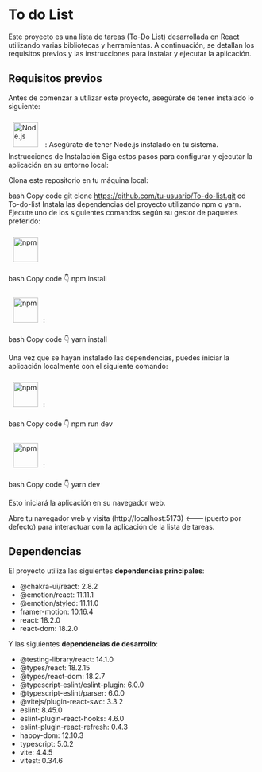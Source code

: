 <h1>To do List </h1>
Este proyecto es una lista de tareas (To-Do List) desarrollada en React utilizando varias bibliotecas y herramientas. A continuación, se detallan los requisitos previos y las instrucciones para instalar y ejecutar la aplicación.


<h2>Requisitos previos </h2>

Antes de comenzar a utilizar este proyecto, asegúrate de tener instalado lo siguiente:

<a href="https://nodejs.org/" target="_blank"><img style="margin: 10px" src="https://profilinator.rishav.dev/skills-assets/nodejs-original-wordmark.svg" alt="Node.js" height="50" /></a> : Asegúrate de tener Node.js instalado en tu sistema.
Instrucciones de Instalación
Siga estos pasos para configurar y ejecutar la aplicación en su entorno local:

Clona este repositorio en tu máquina local:

bash
Copy code
git clone https://github.com/tu-usuario/To-do-list.git
cd To-do-list
Instala las dependencias del proyecto utilizando npm o yarn. Ejecute uno de los siguientes comandos según su gestor de paquetes preferido:

<a href="(https://www.npmjs.com/" target="_blank"><img style="margin: 10px" src="https://www.svgrepo.com/show/452077/npm.svg" alt="npm" height="50" /></a>

bash
Copy code 👇
npm install

<a href="https://yarnpkg.com" target="_blank"><img style="margin: 10px" src="https://www.svgrepo.com/show/374205/yarn.svg" alt="npm" height="50" /></a>:

bash
Copy code 👇
yarn install


Una vez que se hayan instalado las dependencias, puedes iniciar la aplicación localmente con el siguiente comando:

<a href="(https://www.npmjs.com/" target="_blank"><img style="margin: 10px" src="https://www.svgrepo.com/show/452077/npm.svg" alt="npm" height="50" /></a>:


bash
Copy code 👇
npm run dev

<a href="https://yarnpkg.com" target="_blank"><img style="margin: 10px" src="https://www.svgrepo.com/show/374205/yarn.svg" alt="npm" height="50" /></a>:

bash
Copy code 👇
yarn dev

Esto iniciará la aplicación en su navegador web.

Abre tu navegador web y visita (http://localhost:5173) <---(puerto por defecto) para interactuar con la aplicación de la lista de tareas.

<h2>Dependencias</h2>

El proyecto utiliza las siguientes  **dependencias principales**:
<ul>
<li> @chakra-ui/react: 2.8.2 </li>
<li> @emotion/react: 11.11.1 </li>
<li> @emotion/styled: 11.11.0 </li>
<li> framer-motion: 10.16.4 </li>
<li> react: 18.2.0 </li>
<li> react-dom: 18.2.0 </li>
</ul>

Y las siguientes **dependencias de desarrollo**:
<ul>
<li> @testing-library/react: 14.1.0 </li>
<li> @types/react: 18.2.15 </li>
<li> @types/react-dom: 18.2.7 </li>
<li> @typescript-eslint/eslint-plugin: 6.0.0 </li>
<li> @typescript-eslint/parser: 6.0.0 </li>
<li> @vitejs/plugin-react-swc: 3.3.2 </li>
<li> eslint: 8.45.0 </li>
<li> eslint-plugin-react-hooks: 4.6.0 </li>
<li> eslint-plugin-react-refresh: 0.4.3 </li>
<li> happy-dom: 12.10.3 </li>
<li> typescript: 5.0.2 </li>
<li> vite: 4.4.5 </li>
<li> vitest: 0.34.6 </li>
</ul>
